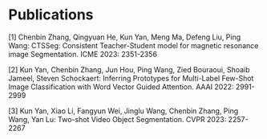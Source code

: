 # Publications
[1] Chenbin Zhang, Qingyuan He, Kun Yan, Meng Ma, Defeng Liu, Ping Wang: CTSSeg: Consistent Teacher-Student model for magnetic resonance image Segmentation. ICME 2023: 2351-2356

[2] Kun Yan, Chenbin Zhang, Jun Hou, Ping Wang, Zied Bouraoui, Shoaib Jameel, Steven Schockaert: Inferring Prototypes for Multi-Label Few-Shot Image Classification with Word Vector Guided Attention. AAAI 2022: 2991-2999

[3] Kun Yan, Xiao Li, Fangyun Wei, Jinglu Wang, Chenbin Zhang, Ping Wang, Yan Lu: Two-shot Video Object Segmentation. CVPR 2023: 2257-2267
